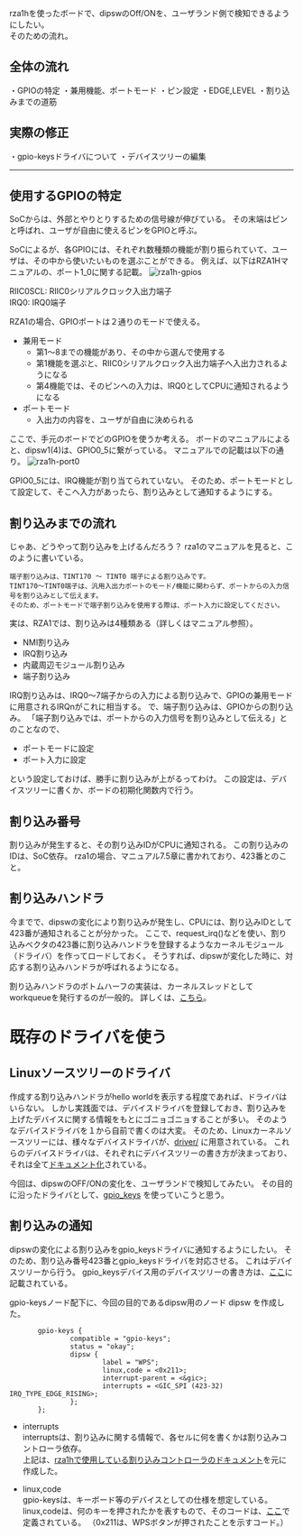 rza1hを使ったボードで、dipswのOff/ONを、ユーザランド側で検知できるようにしたい。  
そのための流れ。

## 全体の流れ
・GPIOの特定
・兼用機能、ポートモード
・ピン設定
・EDGE,LEVEL
・割り込みまでの道筋

## 実際の修正
・gpio-keysドライバについて
・デバイスツリーの編集

--------------

## 使用するGPIOの特定
SoCからは、外部とやりとりするための信号線が伸びている。
その末端はピンと呼ばれ、ユーザが自由に使えるピンをGPIOと呼ぶ。

SoCによるが、各GPIOには、それぞれ数種類の機能が割り振られていて、ユーザは、その中から使いたいものを選ぶことができる。
例えば、以下はRZA1Hマニュアルの、ポート1_0に関する記載。
![rza1h-gpios](https://github.com/mozomozo101/tech_memo/blob/master/images/rza1-gpios.png)

RIIC0SCL: RIIC0シリアルクロック入出力端子  
IRQ0: IRQ0端子  

RZA1の場合、GPIOポートは２通りのモードで使える。
* 兼用モード
  * 第1〜8までの機能があり、その中から選んで使用する
  * 第1機能を選ぶと、RIIC0シリアルクロック入出力端子へ入出力されるようになる
  * 第4機能では、そのピンへの入力は、IRQ0としてCPUに通知されるようになる
* ポートモード
  * 入出力の内容を、ユーザが自由に決められる

ここで、手元のボードでどのGPIOを使うか考える。
ボードのマニュアルによると、dipsw1(4)は、GPIO0_5に繋がっている。
マニュアルでの記載は以下の通り。
![rza1h-port0](https://github.com/mozomozo101/tech_memo/blob/master/images/rza1-port0.png)

GPIO0_5には、IRQ機能が割り当てられていない。
そのため、ポートモードとして設定して、そこへ入力があったら、割り込みとして通知するようにする。

## 割り込みまでの流れ
じゃあ、どうやって割り込みを上げるんだろう？
rza1のマニュアルを見ると、このように書いている。

```
端子割り込みは、TINT170 ～ TINT0 端子による割り込みです。
TINT170～TINT0端子は、汎用入出力ポートのモード/機能に関わらず、ポートからの入力信号を割り込みとして伝えます。
そのため、ポートモードで端子割り込みを使用する際は、ポート入力に設定してください。
```
実は、RZA1では、割り込みは4種類ある（詳しくはマニュアル参照）。

* NMI割り込み
* IRQ割り込み
* 内蔵周辺モジュール割り込み
* 端子割り込み

IRQ割り込みは、IRQ0〜7端子からの入力による割り込みで、GPIOの兼用モードに用意されるIRQnがこれに相当する。
で、端子割り込みは、GPIOからの割り込み。
「端子割り込みでは、ポートからの入力信号を割り込みとして伝える」とのことなので、

* ポートモードに設定
* ポート入力に設定

という設定しておけば、勝手に割り込みが上がるってわけ。
この設定は、デバイスツリーに書くか、ボードの初期化関数内で行う。

## 割り込み番号
割り込みが発生すると、その割り込みIDがCPUに通知される。
この割り込みのIDは、SoC依存。
rza1の場合、マニュアル7.5章に書かれており、423番とのこと。

## 割り込みハンドラ
今までで、dipswの変化により割り込みが発生し、CPUには、割り込みIDとして423番が通知されることが分かった。
ここで、request_irq()などを使い、割り込みベクタの423番に割り込みハンドラを登録するようなカーネルモジュール（ドライバ）を作ってロードしておく。
そうすれば、dipswが変化した時に、対応する割り込みハンドラが呼ばれるようになる。

割り込みハンドラのボトムハーフの実装は、カーネルスレッドとしてworkqueueを発行するのが一般的。
詳しくは、[こちら](https://github.com/mozomozo101/tech_memo/blob/master/kernel/%E5%89%B2%E3%82%8A%E8%BE%BC%E3%81%BF%E3%81%AB%E3%81%A4%E3%81%84%E3%81%A6.md)。

# 既存のドライバを使う

## Linuxソースツリーのドライバ
作成する割り込みハンドラがhello worldを表示する程度であれば、ドライバはいらない。
しかし実践面では、デバイスドライバを登録しておき、割り込みを上げたデバイスに関する情報をもとにゴニョゴニョすることが多い。
そのようなデバイスドライバを１から自前で書くのは大変。
そのため、Linuxカーネルソースツリーには、様々なデバイスドライバが、[driver/](https://elixir.bootlin.com/linux/latest/source/drivers) に用意されている。
これらのデバイスドライバは、それぞれにデバイスツリーの書き方が決まっており、それは全て[ドキュメント化](https://www.kernel.org/doc/Documentation/devicetree/bindings/)されている。

今回は、dipswのOFF/ONの変化を、ユーザランドで検知してみたい。
その目的に沿ったドライバとして、[gpio_keys](https://elixir.bootlin.com/linux/latest/source/drivers/input/keyboard/gpio_keys.c) を使っていこうと思う。

## 割り込みの通知
dipswの変化による割り込みをgpio_keysドライバに通知するようにしたい。
そのため、割り込み番号423番とgpio_keysドライバを対応させる。
これはデバイスツリーから行う。
gpio_keysデバイス用のデバイスツリーの書き方は、[ここ](https://www.kernel.org/doc/Documentation/devicetree/bindings/input/gpio-keys.txt)に記載されている。

gpio-keysノード配下に、今回の目的であるdipsw用のノード dipsw を作成した。

```
       gpio-keys {
               compatible = "gpio-keys";
               status = "okay";
               dipsw {
                       label = "WPS";
                       linux,code = <0x211>;
                       interrupt-parent = <&gic>;
                       interrupts = <GIC_SPI (423-32) IRQ_TYPE_EDGE_RISING>;
               };
       };
```

* interrupts  
interruptsは、割り込みに関する情報で、各セルに何を書くかは割り込みコントローラ依存。  
上記は、[rza1hで使用している割り込みコントローラのドキュメント](https://www.kernel.org/doc/Documentation/devicetree/bindings/interrupt-controller/arm%2Cgic.txt)を元に作成した。

* linux,code  
gpio-keysは、キーボード等のデバイスとしての仕様を想定している。
linux,codeは、何のキーを押されたかを表すもので、そのコードは、[ここ](https://elixir.bootlin.com/linux/latest/source/include/uapi/linux/input-event-codes.h)で定義されている。
（0x211は、WPSボタンが押されたことを示すコード。）





 
